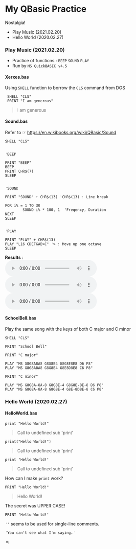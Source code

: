 # My QBasic Practice
Nostalgia!
- Play Music (2021.02.20)
- Hello World (2020.02.27)


### Play Music (2021.02.20)
- Practice of functions : `BEEP` `SOUND` `PLAY`
- Run by `MS QuickBASIC v4.5`

#### Xerxes.bas
Using `SHELL` function to borrow the `CLS` command from DOS
```QBasic
 SHELL "CLS"
 PRINT "I am generous"
```
> I am generous

#### Sound.bas
Refer to ☞ https://en.wikibooks.org/wiki/QBasic/Sound
```QBasic
SHELL "CLS"


'BEEP

PRINT "BEEP"
BEEP
PRINT CHR$(7)
SLEEP


'SOUND

PRINT "SOUND" + CHR$(13) 'CHR$(13) : Line break

FOR i% = 1 TO 30
        SOUND i% * 100, 1  'Freqency, Duration
NEXT
SLEEP


'PLAY

PRINT "PLAY" + CHR$(13)
PLAY "L16 CDEFGAB>C" '> : Move up one octave
SLEEP
```
**Results** :  
![BEEP](./Sounds/QB_SOUND_BEEP.wav)  
![SOUND](./Sounds/QB_SOUND_SOUND.wav)  
![PLAY](./Sounds/QB_SOUND_PLAY.wav)  


#### SchoolBell.bas
Play the same song with the keys of both C major and C minor
```QBasic
SHELL "CLS"

PRINT "School Bell"

PRINT "C major"

PLAY "MS G8G8A8A8 G8G8E4 G8G8E8E8 D6 P8"
PLAY "MS G8G8A8A8 G8G8E4 G8E8D8E8 C6 P8"

PRINT "C minor"

PLAY "MS G8G8A-8A-8 G8G8E-4 G8G8E-8E-8 D6 P8"
PLAY "MS G8G8A-8A-8 G8G8E-4 G8E-8D8E-8 C6 P8"
```


### Hello World (2020.02.27)

#### HelloWorld.bas

```QBasic
print "Hello World!"
```
> Call to undefined sub 'print'

```QBasic
print("Hello World!")
```
> Call to undefined sub 'print'

```QBasic
print 'Hello World!'
```
> Call to undefined sub 'print'

How can I make `print` work?

```QBasic
PRINT "Hello World!"
```
> Hello World!

The secret was UPPER CASE!

```QBasic
PRINT 'Hello World!'
```
>
`''` seems to be used for single-line comments.

```QBasic
'You can't see what I'm saying.'
```
ㅋ
